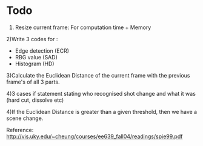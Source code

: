 # Todo

1) Resize current frame: For computation time + Memory

2)Write 3 codes for :
- Edge detection (ECR) 
- RBG value (SAD)
- Histogram (HD)

3)Calculate the Euclidean Distance of the current frame with the previous frame's of all 3 parts.

4)3 cases if statement stating who recognised shot change and what it was (hard cut, dissolve etc)

4)If the Euclidean Distance is greater than a given threshold, then we have a scene change.


Reference: http://vis.uky.edu/~cheung/courses/ee639_fall04/readings/spie99.pdf
